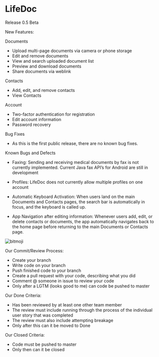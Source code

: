 # LifeDoc

Release 0.5 Beta

New Features:

Documents
- Upload multi-page documents via camera or phone storage
- Edit and remove documents
- View and search uploaded document list
- Preview and download documents
- Share documents via weblink

Contacts
- Add, edit, and remove contacts
- View Contacts

Account
- Two-factor authentication for registration
- Edit account information
- Password recovery

Bug Fixes
- As this is the first public release, there are no known bug fixes.

Known Bugs and Defects
- Faxing: Sending and receiving medical documents by fax is not currently implemented. Current Java fax API’s for Android are still in development

- Profiles: LifeDoc does not currently allow multiple profiles on one account 

- Automatic Keyboard Activation: When users land on the main Documents and Contacts pages, the search bar is automatically in focus, and the keyboard is called up.

- App Navigation after editing information: Whenever users add, edit, or delete contacts or documents, the app automatically navigates back to the home page before returning to the main Documents or Contacts page.



![bitmoji](https://render.bitstrips.com/v2/cpanel/9900e206-8e57-4079-846e-23178d0164c3-cdbe2b7c-88da-48cd-8e59-bc0e45fdb391-v1.png?transparent=1&palette=1&width=246)

Our Commit/Review Process:
- Create your branch
- Write code on your branch
- Push finished code to your branch
- Create a pull request with your code, describing what you did
- Comment @ someone in issue to review your code
- Only after a LGTM (looks good to me) can code be pushed to master

Our Done Criteria:
- Has been reviewed by at least one other team member
- The review must include running through the process of the individual user story that was completed
- The review must also include attempting breakage
- Only after this can it be moved to Done

Our Closed Criteria:
- Code must be pushed to master
- Only then can it be closed
